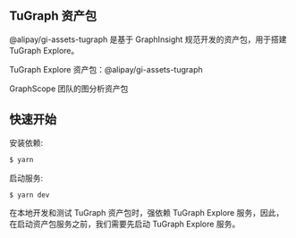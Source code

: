 ## TuGraph 资产包

@alipay/gi-assets-tugraph 是基于 GraphInsight 规范开发的资产包，用于搭建 TuGraph Explore。

TuGraph Explore 资产包：@alipay/gi-assets-tugraph

GraphScope 团队的图分析资产包

## 快速开始

安装依赖:

```bash
$ yarn
```

启动服务:

```bash
$ yarn dev
```

在本地开发和测试 TuGraph 资产包时，强依赖 TuGraph Explore 服务，因此，在启动资产包服务之前，我们需要先启动 TuGraph Explore 服务。
